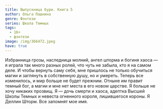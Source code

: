 ```yaml
---
title: Выпускница бури. Книга 5
author: Ольга Пашнина
genre: Фэнтези
series: Школа Темных
tags:
  - 16+
  - фэнтези
image: /img/366472.jpeg
have: true
---
```

Избранница грозы, наследница молний, ангел шторма и богиня хаоса — я играла так много разных ролей, что чуть не забыла, кто я на самом деле. И чтобы вернуть саму себя, мне пришлось не только обучиться магии и заглянуть в собственную душу, но и умереть. Теперь все изменилось, и мир больше не будет прежним. Отныне им правит темный бог, а магии и мне нет места в его новом царстве. Я больше не хочу никаких прозвищ. Я — дочь смерти и хаоса, адептка Высшей Школы Темных и невеста огненного короля, лишившегося короны. Я Деллин Шторм. Все запомнят мое имя.